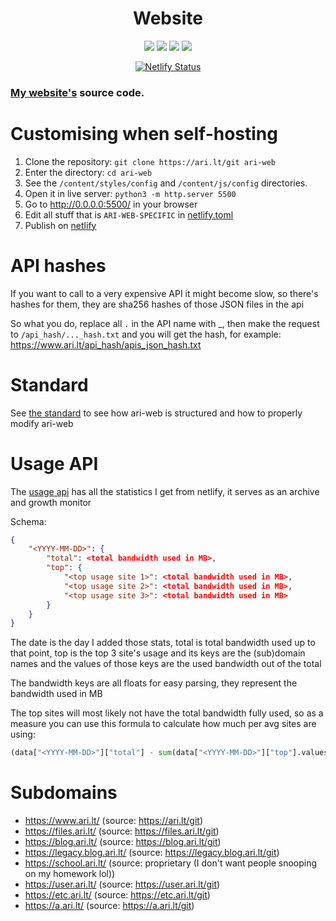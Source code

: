 <h1 align="center">Website</h1>

<p align="center">
  <img src="https://img.shields.io/github/last-commit/ari-lt/ari.lt?color=red&style=flat-square">
  <img src="https://img.shields.io/github/repo-size/ari-lt/ari.lt?color=red&style=flat-square">
  <img src="https://img.shields.io/github/issues/ari-lt/ari.lt?color=red&style=flat-square">
  <img src="https://img.shields.io/github/stars/ari-lt/ari.lt?color=red&style=flat-square">
</p>

<p align="center">
    <a href="https://app.netlify.com/sites/ari-lt/deploys">
        <img alt="Netlify Status" src="https://api.netlify.com/api/v1/badges/d82361d9-c471-41d0-ba9b-b5fbe07ca843/deploy-status" /> </a>
</p>

### [My website's](https://www.ari.lt/) source code.

# Customising when self-hosting

1. Clone the repository: `git clone https://ari.lt/git ari-web`
2. Enter the directory: `cd ari-web`
3. See the `/content/styles/config` and `/content/js/config` directories.
4. Open it in live server: `python3 -m http.server 5500`
5. Go to http://0.0.0.0:5500/ in your browser
6. Edit all stuff that is `ARI-WEB-SPECIFIC` in [netlify.toml](/netlify.toml)
7. Publish on [netlify](https://netlify.com/)

# API hashes

If you want to call to a very expensive API it might become
slow, so there's hashes for them, they are sha256 hashes of
those JSON files in the api

So what you do, replace all `.` in the API name with \_,
then make the request to `/api_hash/..._hash.txt` and you will
get the hash, for example: <https://www.ari.lt/api_hash/apis_json_hash.txt>

# Standard

See [the standard](/STANDARD.md) to see how ari-web is structured and
how to properly modify ari-web

# Usage API

The [usage api](https://www.ari.lt/api/usage.json)
has all the statistics I get from netlify, it serves as
an archive and growth monitor

Schema:

```json
{
    "<YYYY-MM-DD>": {
        "total": <total bandwidth used in MB>,
        "top": {
            "<top usage site 1>": <total bandwidth used in MB>,
            "<top usage site 2>": <total bandwidth used in MB>,
            "<top usage site 3>": <total bandwidth used in MB>
        }
    }
}
```

The date is the day I added those stats, total is total
bandwidth used up to that point, top is the top 3 site's
usage and its keys are the (sub)domain names and the values
of those keys are the used bandwidth out of the total

The bandwidth keys are all floats for easy parsing, they
represent the bandwidth used in MB

The top sites will most likely not have the total bandwidth
fully used, so as a measure you can use this formula to calculate
how much per avg sites are using:

```py
(data["<YYYY-MM-DD>"]["total"] - sum(data["<YYYY-MM-DD>"]["top"].values())) / (len(ari_web_sites) - 3)
```

# Subdomains

-   https://www.ari.lt/ (source: https://ari.lt/git)
-   https://files.ari.lt/ (source: https://files.ari.lt/git)
-   https://blog.ari.lt/ (source: https://blog.ari.lt/git)
-   https://legacy.blog.ari.lt/ (source: https://legacy.blog.ari.lt/git)
-   https://school.ari.lt/ (source: proprietary (I don't want people snooping on my homework lol))
-   https://user.ari.lt/ (source: https://user.ari.lt/git)
-   https://etc.ari.lt/ (source: https://etc.ari.lt/git)
-   https://a.ari.lt/ (source: https://a.ari.lt/git)
